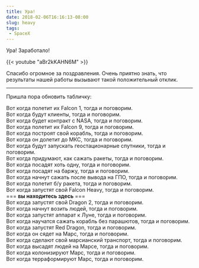 ```yaml
---
title: Ура!
date: 2018-02-06T16:16:13-08:00
slug: heavy
tags:
 - SpaceX
---
```


Ура! Заработало!

{{< youtube "aBr2kKAHN6M" >}}

Спасибо огромное за поздравления. Очень приятно знать, что результаты нашей
работы вызывают такой положительный отклик.

---

Пришла пора обновить табличку:

Вот когда полетит их Falcon 1, тогда и поговорим.  
Вот когда будут клиенты, тогда и поговорим.  
Вот когда будет контракт с NASA, тогда и поговорим.  
Вот когда полетит их Falcon 9, тогда и поговорим.  
Вот когда построят свой корабль, тогда и поговорим.  
Вот когда он долетит до МКС, тогда и поговорим.  
Вот когда будут запускать геостационарные спутники, тогда и поговорим.  
Вот когда придумают, как сажать ракеты, тогда и поговорим.  
Вот когда посадят хоть одну, тогда и поговорим.  
Вот когда посадят на баржу, тогда и поговорим.  
Вот когда начнут сажать после вывода на ГПО, тогда и поговорим.  
Вот когда полетит б/у ракета, тогда и поговорим.  
Вот когда запустят свой Falcon Heavy, тогда и поговорим.  
=== **вы находитесь здесь** ===  
Вот когда запустят свой Dragon 2, тогда и поговорим.  
Вот когда начнут возить людей, тогда и поговорим.  
Вот когда запустят аппарат к Луне, тогда и поговорим.  
Вот когда научатся сажать корабль без парашютов, тогда и поговорим.  
Вот когда запустят Red Dragon, тогда и поговорим.  
Вот когда он сядет на Марс, тогда и поговорим.  
Вот когда сделают свой марсианский транспорт, тогда и поговорим.  
Вот когда высадят людей на Марсе, тогда и поговорим.  
Вот когда колонизируют Марс, тогда и поговорим.  
Вот когда терраформируют Марс, тогда и поговорим.  

<!--more-->
